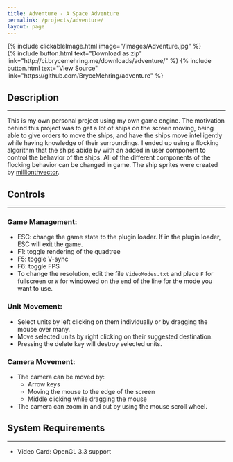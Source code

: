 ```yaml
---
title: Adventure - A Space Adventure
permalink: /projects/adventure/
layout: page
---
```


<div class="pure-u-1 pure-u-md-1-2">
	{% include clickableImage.html image="/images/Adventure.jpg" %}
</div>
{% include button.html text="Download as zip" link="http://ci.brycemehring.me/downloads/adventure/" %} {% include button.html text="View Source" link="https://github.com/BryceMehring/adventure" %}


## Description
***
This is my own personal project using my own game engine. The motivation behind this project was to get a lot of ships on the screen moving, being able to give orders to move the ships, and have the ships move intelligently while having knowledge of their surroundings. I ended up using a flocking algorithm that the ships abide by with an added in user component to control the behavior of the ships. All of the different components of the flocking behavior can be changed in game. The ship sprites were created by [millionthvector](http://millionthvector.blogspot.com/p/free-sprites.html).

## Controls
***

### Game Management:
* ESC: change the game state to the plugin loader. If in the plugin loader, ESC will exit the game.
* F1: toggle rendering of the quadtree
* F5: toggle V-sync
* F6: toggle FPS
* To change the resolution, edit the file `VideoModes.txt` and place `F` for fullscreen or `W` for windowed on the end of the line for the mode you want to use.

### Unit Movement:
* Select units by left clicking on them individually or by dragging the mouse over many.
* Move selected units by right clicking on their suggested destination.
* Pressing the delete key will destroy selected units.

### Camera Movement:

* The camera can be moved by:
    * Arrow keys
    * Moving the mouse to the edge of the screen
    * Middle clicking while dragging the mouse
* The camera can zoom in and out by using the mouse scroll wheel.

## System Requirements
***

* Video Card: OpenGL 3.3 support
